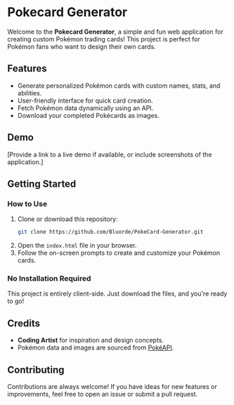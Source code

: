 # Pokecard Generator

Welcome to the **Pokecard Generator**, a simple and fun web application for creating custom Pokémon trading cards! This project is perfect for Pokémon fans who want to design their own cards.

## Features

- Generate personalized Pokémon cards with custom names, stats, and abilities.
- User-friendly interface for quick card creation.
- Fetch Pokémon data dynamically using an API.
- Download your completed Pokécards as images.

## Demo

[Provide a link to a live demo if available, or include screenshots of the application.]

## Getting Started

### How to Use

1. Clone or download this repository:
   ```bash
   git clone https://github.com/Bluorde/PokeCard-Generator.git
   ```
2. Open the `index.html` file in your browser.
3. Follow the on-screen prompts to create and customize your Pokémon cards.

### No Installation Required

This project is entirely client-side. Just download the files, and you're ready to go!

## Credits

- **Coding Artist** for inspiration and design concepts.
- Pokémon data and images are sourced from [PokéAPI](https://pokeapi.co/).

## Contributing

Contributions are always welcome! If you have ideas for new features or improvements, feel free to open an issue or submit a pull request.